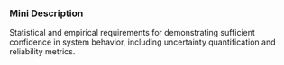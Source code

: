 ### Mini Description

Statistical and empirical requirements for demonstrating sufficient confidence in system behavior, including uncertainty quantification and reliability metrics.
